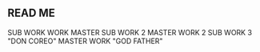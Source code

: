 ## READ ME
SUB WORK
WORK MASTER
SUB WORK 2
MASTER WORK 2
	SUB WORK 3
		"DON COREO"
MASTER WORK
	"GOD FATHER"